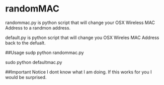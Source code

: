 # randomMAC
randommac.py is python script that will change your OSX Wireless MAC Address to a randmon address.

default.py is python script that will change you OSX Wireles MAC Address back to the defualt.

##Usage sudp python randommac.py

sudo python defaultmac.py

##Important Notice I dont know what I am doing. If this works for you I would be surprised.
